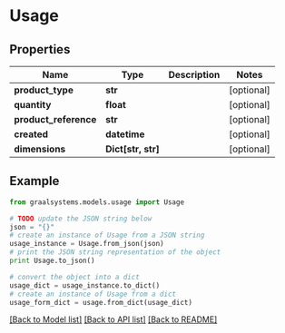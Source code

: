 # Usage


## Properties

Name | Type | Description | Notes
------------ | ------------- | ------------- | -------------
**product_type** | **str** |  | [optional] 
**quantity** | **float** |  | [optional] 
**product_reference** | **str** |  | [optional] 
**created** | **datetime** |  | [optional] 
**dimensions** | **Dict[str, str]** |  | [optional] 

## Example

```python
from graalsystems.models.usage import Usage

# TODO update the JSON string below
json = "{}"
# create an instance of Usage from a JSON string
usage_instance = Usage.from_json(json)
# print the JSON string representation of the object
print Usage.to_json()

# convert the object into a dict
usage_dict = usage_instance.to_dict()
# create an instance of Usage from a dict
usage_form_dict = usage.from_dict(usage_dict)
```
[[Back to Model list]](../README.md#documentation-for-models) [[Back to API list]](../README.md#documentation-for-api-endpoints) [[Back to README]](../README.md)



